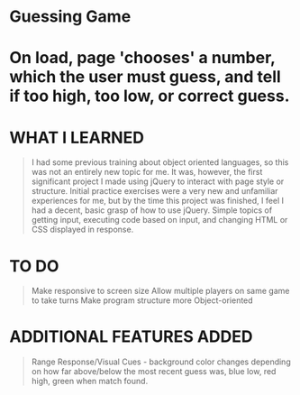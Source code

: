 # Guessing Game

# On load, page 'chooses' a number, which the user must guess, and tell if too high, too low, or correct guess.

# WHAT I LEARNED
> I had some previous training about object oriented languages, so this was not an entirely new topic for me.
> It was, however, the first significant project I made using jQuery to interact with page style or structure.
> Initial practice exercises were a very new and unfamiliar experiences for me, but by the time this project was finished,
> I feel I had a decent, basic grasp of how to use jQuery. Simple topics of getting input, executing code based on input,
> and changing HTML or CSS displayed in response.

# TO DO
> Make responsive to screen size
> Allow multiple players on same game to take turns
> Make program structure more Object-oriented

# ADDITIONAL FEATURES ADDED
> Range Response/Visual Cues - background color changes depending on how far above/below the most recent guess was,
>   blue low, red high, green when match found.